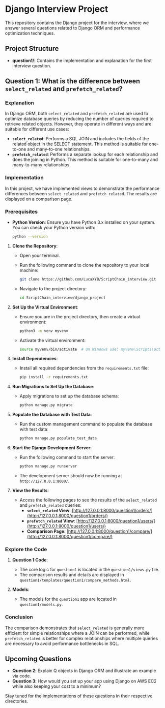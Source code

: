 # Django Interview Project

This repository contains the Django project for the interview, where we answer several questions related to Django ORM and performance optimization techniques.

## Project Structure

- **question1/**: Contains the implementation and explanation for the first interview question.

## Question 1: What is the difference between `select_related` and `prefetch_related`?

### Explanation

In Django ORM, both `select_related` and `prefetch_related` are used to optimize database queries by reducing the number of queries required to retrieve related objects. However, they operate in different ways and are suitable for different use cases:

- **`select_related`**: Performs a SQL JOIN and includes the fields of the related object in the SELECT statement. This method is suitable for one-to-one and many-to-one relationships.
- **`prefetch_related`**: Performs a separate lookup for each relationship and does the joining in Python. This method is suitable for one-to-many and many-to-many relationships.

### Implementation

In this project, we have implemented views to demonstrate the performance differences between `select_related` and `prefetch_related`. The results are displayed on a comparison page.

### Prerequisites

- **Python Version**: Ensure you have Python 3.x installed on your system. You can check your Python version with:

  ```bash
  python --version
  ```

1. **Clone the Repository**:
   - Open your terminal.
   - Run the following command to clone the repository to your local machine:

     ```bash
     git clone https://github.com/LucaXYB/ScriptChain_interview.git
     ```

   - Navigate to the project directory:

     ```bash
     cd ScriptChain_interview/django_project
     ```

2. **Set Up the Virtual Environment**:
   - Ensure you are in the project directory, then create a virtual environment:

     ```bash
     python3 -m venv myvenv
     ```

   - Activate the virtual environment:

     ```bash
     source myvenv/bin/activate  # On Windows use: myvenv\Scripts\activate
     ```

3. **Install Dependencies**:
   - Install all required dependencies from the `requirements.txt` file:

     ```bash
     pip install -r requirements.txt
     ```

4. **Run Migrations to Set Up the Database**:
   - Apply migrations to set up the database schema:

     ```bash
     python manage.py migrate
     ```

5. **Populate the Database with Test Data**:
   - Run the custom management command to populate the database with test data:

     ```bash
     python manage.py populate_test_data
     ```

6. **Start the Django Development Server**:
   - Run the following command to start the server:

     ```bash
     python manage.py runserver
     ```

   - The development server should now be running at `http://127.0.0.1:8000/`.

7. **View the Results**:
   - Access the following pages to see the results of the `select_related` and `prefetch_related` queries:
     - **`select_related` View**: [http://127.0.0.1:8000/question1/orders/](http://127.0.0.1:8000/question1/orders/)
     - **`prefetch_related` View**: [http://127.0.0.1:8000/question1/users/](http://127.0.0.1:8000/question1/users/)
     - **Comparison Page**: [http://127.0.0.1:8000/question1/compare/](http://127.0.0.1:8000/question1/compare/)

### Explore the Code

1. **Question 1 Code**:
   - The core logic for `question1` is located in the `question1/views.py` file.
   - The comparison results and details are displayed in `question1/templates/question1/compare_methods.html`.

2. **Models**:
   - The models for the `question1` app are located in `question1/models.py`.

### Conclusion

The comparison demonstrates that `select_related` is generally more efficient for simple relationships where a JOIN can be performed, while `prefetch_related` is better for complex relationships where multiple queries are necessary to avoid performance bottlenecks in SQL.

## Upcoming Questions

- **Question 2**: Explain Q objects in Django ORM and illustrate an example via code.
- **Question 3**: How would you set up your app using Django on AWS EC2 while also keeping your cost to a minimum?

Stay tuned for the implementations of these questions in their respective directories.
